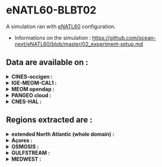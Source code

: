 # eNATL60-BLBT02

A simulation ran with [eNATL60](enatl60.md) configuration.

- Informations on the simulation : https://github.com/ocean-next/eNATL60/blob/master/02_experiment-setup.md

## Data are available on :

<details><summary><strong> CINES-occigen : </strong></summary>
<hr style="border:1px solid blue">  
  
- extended North Atlantic (whole domain):
      - [Hourly Surface Velocities](../items/eNATL60-BLBT02-SSU-SSV.md)
      - [Hourly Sea Surface Height](../items/eNATL60-BLBT02-SSH.md)
      - [Degraded Sea Surface Height (factor 3)](../items/eNATL20-BLBT02-SSH-1h.md)
- Central point of the OSMOSIS region:
      - [Times Series of TSUVW](../items/OSMOSISc60-BLBT02-1h-TSUVW-0-1000m.md)

</details>


<details><summary><strong> IGE-MEOM-CAL1 : </strong></summary>

<hr style="border:1px solid blue">  
  
    - extended North Atlantic (whole domain):
      - [Hourly Surface Velocities](../items/eNATL60-BLBT02-SSU-SSV.md)
      - [Hourly Sea Surface Height](../items/eNATL60-BLBT02-SSH.md)
      - [Degraded Sea Surface Height (factor 3)](../items/eNATL20-BLBT02-SSH-1h.md)
    - Central point of the OSMOSIS region:
      - [Times Series of TSUVW](../items/OSMOSISc60-BLBT02-1h-TSUVW-0-1000m.md)
</details>

<details><summary><strong> MEOM opendap : </strong></summary>

<hr style="border:1px solid blue">  
  
    - extended North Atlantic (whole domain):
      - [Hourly Surface Velocities](../items/eNATL60-BLBT02-SSU-SSV.md)
      - [Hourly Sea Surface Height](../items/eNATL60-BLBT02-SSH.md)
      - [Degraded Sea Surface Height (factor 3)](../items/eNATL20-BLBT02-SSH-1h.md)
    - Central point of the OSMOSIS region:
      - [Times Series of TSUVW](../items/OSMOSISc60-BLBT02-1h-TSUVW-0-1000m.md)
</details>

<details><summary><strong> PANGEO cloud : </strong></summary>
<hr style="border:1px solid blue">  
</details>

<details><summary><strong> CNES-HAL : </strong></summary>
<hr style="border:1px solid blue">  
</details>
  
## Regions extracted are :

<details><summary><strong> extended North Atlantic (whole domain) : </strong></summary>
 
<hr style="border:1px solid blue">  
   
    - [Hourly Surface Velocities](../items/eNATL60-BLBT02-SSU-SSV.md)
    - [Hourly Sea Surface Height](../items/eNATL60-BLBT02-SSH.md)
    - [Degraded Sea Surface Height (factor 3)](../items/eNATL20-BLBT02-SSH-1h.md)
  
</details>

<details><summary><strong> Açores : </strong></summary>
 
<hr style="border:1px solid blue">  

</details>
<details><summary><strong> OSMOSIS : </strong></summary>
 
<hr style="border:1px solid blue">  

</details>
<details><summary><strong> GULFSTREAM : </strong></summary>
 
<hr style="border:1px solid blue">  
  
</details>
<details><summary><strong> MEDWEST : </strong></summary>
 
<hr style="border:1px solid blue">  
 
</details>
  
